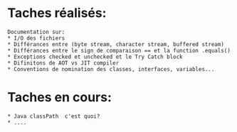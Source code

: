 # Taches réalisés:
    Documentation sur:
    * I/O des fichiers
    * Différances entre (byte stream, character stream, buffered stream)
    * Différances entre le sign de comparaison == et la function .equals()
    * Exceptions checked et unchecked et le Try Catch block
    * Difinitons de AOT vs JIT compiler
    * Conventions de nomination des classes, interfaces, variables...

# Taches en cours:
    * Java classPath  c'est quoi?
    * ....
    
